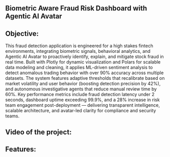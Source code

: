## Biometric Aware Fraud Risk Dashboard with Agentic AI Avatar

## Objective:

This fraud detection application is engineered for a high stakes fintech environments, integrating biometric signals, behavioral analytics, and Agentic AI Avatar to proactively identify, explain, and mitigate stock fraud in real time. Built with Plotly for dynamic visualization and Polars for scalable data modeling and cleaning, it applies ML-driven sentiment analysis to detect anomalous trading behavior with over 90% accuracy across multiple datasets. The system features adaptive thresholds that recalibrate based on market volatility and user behavior (boosting detection precision by 42%), and autonomous investigative agents that reduce manual review time by 60%. Key performance metrics include fraud detection latency under 2 seconds, dashboard uptime exceeding 99.9%, and a 28% increase in risk team engagement post-deployment — delivering transparent intelligence, scalable architecture, and avatar-led clarity for compliance and security teams.

## Video of the project:



## Features:
